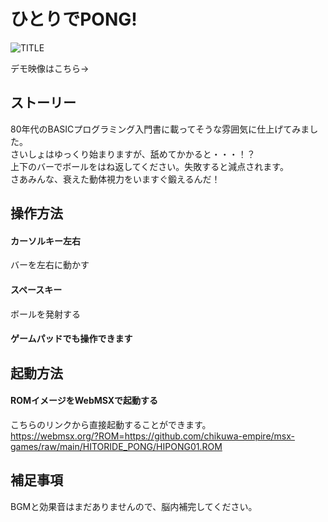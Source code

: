 # ひとりでPONG!

![TITLE](https://user-images.githubusercontent.com/124578804/220148216-8f6c7a27-a8b7-4097-8e6d-ff7007888e60.png)
<p>デモ映像はこちら→</p>

## ストーリー
80年代のBASICプログラミング入門書に載ってそうな雰囲気に仕上げてみました。<br>
さいしょはゆっくり始まりますが、舐めてかかると・・・！？<br>
上下のバーでボールをはね返してください。失敗すると減点されます。<br>
さあみんな、衰えた動体視力をいますぐ鍛えるんだ！

## 操作方法
#### カーソルキー左右
バーを左右に動かす
#### スペースキー
ボールを発射する
#### ゲームパッドでも操作できます

## 起動方法
#### ROMイメージをWebMSXで起動する
こちらのリンクから直接起動することができます。<br>
https://webmsx.org/?ROM=https://github.com/chikuwa-empire/msx-games/raw/main/HITORIDE_PONG/HIPONG01.ROM

## 補足事項
BGMと効果音はまだありませんので、脳内補完してください。
